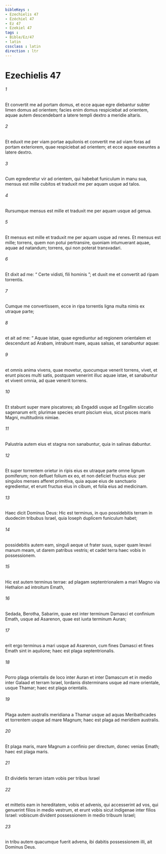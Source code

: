 ```yaml
---
bibleKeys : 
- Ezechielis 47
- Ézéchiel 47
- Ez 47
- Ezekiel 47
tags : 
- Bible/Ez/47
- latin
cssclass : latin
direction : ltr
---
```


# Ezechielis 47

###### 1
Et convertit me ad portam domus, et ecce aquae egre diebantur subter limen domus ad orientem; facies enim domus respiciebat ad orientem, aquae autem descendebant a latere templi dextro a meridie altaris. 
###### 2
Et eduxit me per viam portae aquilonis et convertit me ad viam foras ad portam exteriorem, quae respiciebat ad orientem; et ecce aquae exeuntes a latere dextro. 
###### 3
Cum egrederetur vir ad orientem, qui habebat funiculum in manu sua, mensus est mille cubitos et traduxit me per aquam usque ad talos. 
###### 4
Rursumque mensus est mille et traduxit me per aquam usque ad genua. 
###### 5
Et mensus est mille et traduxit me per aquam usque ad renes. Et mensus est mille; torrens, quem non potui pertransire, quoniam intumuerant aquae, aquae ad natandum; torrens, qui non poterat transvadari. 
###### 6
Et dixit ad me: “ Certe vidisti, fili hominis ”; et duxit me et convertit ad ripam torrentis. 
###### 7
Cumque me convertissem, ecce in ripa torrentis ligna multa nimis ex utraque parte; 
###### 8
et ait ad me: “ Aquae istae, quae egrediuntur ad regionem orientalem et descendunt ad Arabam, intrabunt mare, aquas salsas, et sanabuntur aquae: 
###### 9
et omnis anima vivens, quae movetur, quocumque venerit torrens, vivet, et erunt pisces multi satis, postquam venerint illuc aquae istae, et sanabuntur et vivent omnia, ad quae venerit torrens. 
###### 10
Et stabunt super mare piscatores; ab Engaddi usque ad Engallim siccatio sagenarum erit; plurimae species erunt piscium eius, sicut pisces maris Magni, multitudinis nimiae. 
###### 11
Palustria autem eius et stagna non sanabuntur, quia in salinas dabuntur. 
###### 12
Et super torrentem orietur in ripis eius ex utraque parte omne lignum pomiferum; non defluet folium ex eo, et non deficiet fructus eius: per singulos menses afferet primitiva, quia aquae eius de sanctuario egredientur, et erunt fructus eius in cibum, et folia eius ad medicinam.
###### 13
Haec dicit Dominus Deus: Hic est terminus, in quo possidebitis terram in duodecim tribubus Israel, quia Ioseph duplicem funiculum habet; 
###### 14
possidebitis autem eam, singuli aeque ut frater suus, super quam levavi manum meam, ut darem patribus vestris; et cadet terra haec vobis in possessionem. 
###### 15
Hic est autem terminus terrae: ad plagam septentrionalem a mari Magno via Hethalon ad introitum Emath, 
###### 16
Sedada, Berotha, Sabarim, quae est inter terminum Damasci et confinium Emath, usque ad Asarenon, quae est iuxta terminum Auran; 
###### 17
erit ergo terminus a mari usque ad Asarenon, cum fines Damasci et fines Emath sint in aquilone; haec est plaga septentrionalis. 
###### 18
Porro plaga orientalis de loco inter Auran et inter Damascum et in medio inter Galaad et terram Israel, Iordanis disterminans usque ad mare orientale, usque Thamar; haec est plaga orientalis. 
###### 19
Plaga autem australis meridiana a Thamar usque ad aquas Meribathcades et torrentem usque ad mare Magnum; haec est plaga ad meridiem australis. 
###### 20
Et plaga maris, mare Magnum a confinio per directum, donec venias Emath; haec est plaga maris. 
###### 21
Et dividetis terram istam vobis per tribus Israel 
###### 22
et mittetis eam in hereditatem, vobis et advenis, qui accesserint ad vos, qui genuerint filios in medio vestrum, et erunt vobis sicut indigenae inter filios Israel: vobiscum divident possessionem in medio tribuum Israel; 
###### 23
in tribu autem quacumque fuerit advena, ibi dabitis possessionem illi, ait Dominus Deus.
